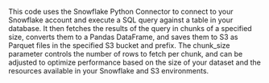 This code uses the Snowflake Python Connector to connect to your Snowflake account and execute a SQL query against a table in your database. It then fetches the results of the query in chunks of a specified size, converts them to a Pandas DataFrame, and saves them to S3 as Parquet files in the specified S3 bucket and prefix. The chunk_size parameter controls the number of rows to fetch per chunk, and can be adjusted to optimize performance based on the size of your dataset and the resources available in your Snowflake and S3 environments.